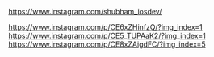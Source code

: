 
https://www.instagram.com/shubham_iosdev/

https://www.instagram.com/p/CE6xZHinfzQ/?img_index=1
https://www.instagram.com/p/CE5_TUPAaK2/?img_index=1
https://www.instagram.com/p/CE8xZAigdFC/?img_index=5